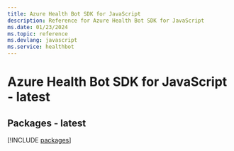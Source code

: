 ```yaml
---
title: Azure Health Bot SDK for JavaScript
description: Reference for Azure Health Bot SDK for JavaScript
ms.date: 01/23/2024
ms.topic: reference
ms.devlang: javascript
ms.service: healthbot
---
```

# Azure Health Bot SDK for JavaScript - latest
## Packages - latest
[!INCLUDE [packages](health-bot-index.md)]